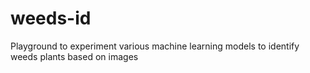 # weeds-id
Playground to experiment various machine learning models to identify weeds plants based on images
